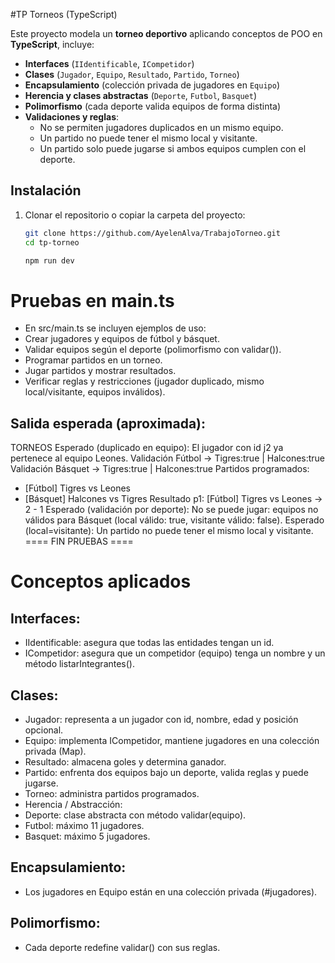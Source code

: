 #TP Torneos (TypeScript)

Este proyecto modela un **torneo deportivo** aplicando conceptos de POO en **TypeScript**, incluye:

- **Interfaces** (`IIdentificable`, `ICompetidor`)
- **Clases** (`Jugador`, `Equipo`, `Resultado`, `Partido`, `Torneo`)
- **Encapsulamiento** (colección privada de jugadores en `Equipo`)
- **Herencia y clases abstractas** (`Deporte`, `Futbol`, `Basquet`)
- **Polimorfismo** (cada deporte valida equipos de forma distinta)
- **Validaciones y reglas**:
  - No se permiten jugadores duplicados en un mismo equipo.
  - Un partido no puede tener el mismo local y visitante.
  - Un partido solo puede jugarse si ambos equipos cumplen con el deporte.



## Instalación

1. Clonar el repositorio o copiar la carpeta del proyecto:
   ```bash
   git clone https://github.com/AyelenAlva/TrabajoTorneo.git
   cd tp-torneo 

   npm run dev 

# Pruebas  en main.ts

- En src/main.ts se incluyen ejemplos de uso:
- Crear jugadores y equipos de fútbol y básquet.
- Validar equipos según el deporte (polimorfismo con validar()).
- Programar partidos en un torneo.
- Jugar partidos y mostrar resultados.
- Verificar reglas y restricciones (jugador duplicado, mismo local/visitante, equipos inválidos).

## Salida esperada (aproximada):

 TORNEOS 
Esperado (duplicado en equipo): El jugador con id j2 ya pertenece al equipo Leones.
Validación Fútbol → Tigres:true | Halcones:true
Validación Básquet → Tigres:true | Halcones:true
Partidos programados:
 -  [Fútbol] Tigres vs Leones
 -  [Básquet] Halcones vs Tigres
Resultado p1: [Fútbol] Tigres vs Leones → 2 - 1
Esperado (validación por deporte): No se puede jugar: equipos no válidos para Básquet (local válido: true, visitante válido: false).
Esperado (local=visitante): Un partido no puede tener el mismo local y visitante.
==== FIN PRUEBAS ====

# Conceptos aplicados

## Interfaces:

- IIdentificable: asegura que todas las entidades tengan un id.
- ICompetidor: asegura que un competidor (equipo) tenga un nombre y un método listarIntegrantes().

## Clases:

- Jugador: representa a un jugador con id, nombre, edad y posición opcional.
- Equipo: implementa ICompetidor, mantiene jugadores en una colección privada (Map).
- Resultado: almacena goles y determina ganador.
- Partido: enfrenta dos equipos bajo un deporte, valida reglas y puede jugarse.
- Torneo: administra partidos programados.
- Herencia / Abstracción:
- Deporte: clase abstracta con método validar(equipo).
- Futbol: máximo 11 jugadores.
- Basquet: máximo 5 jugadores.

## Encapsulamiento:

- Los jugadores en Equipo están en una colección privada (#jugadores).

## Polimorfismo:
- Cada deporte redefine validar() con sus reglas.